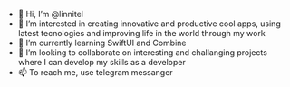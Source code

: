 - 👋 Hi, I’m @linnitel
- 👀 I’m interested in creating innovative and productive cool apps, using latest tecnologies and improving life in the world through my work
- 🌱 I’m currently learning SwiftUI and Combine
- 💞️ I’m looking to collaborate on interesting and challanging projects where I can develop my skills as a developer
- 📫 To reach me, use telegram messanger

<!---
linnitel/linnitel is a ✨ special ✨ repository because its `README.md` (this file) appears on your GitHub profile.
You can click the Preview link to take a look at your changes.
--->
